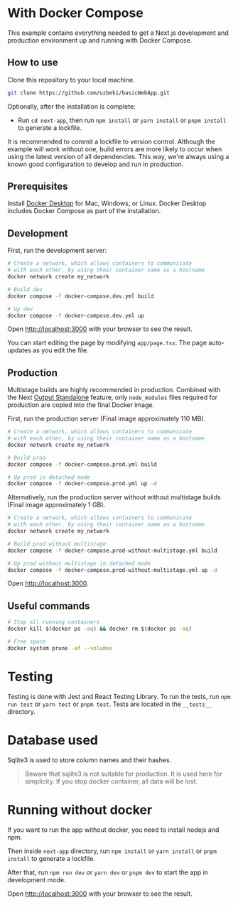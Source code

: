 # With Docker Compose

This example contains everything needed to get a Next.js development and production environment up and running with Docker Compose.

## How to use
Clone this repository to your local machine.

```bash
git clone https://github.com/uzbeki/basicWebApp.git
```

Optionally, after the installation is complete:

- Run `cd next-app`, then run `npm install` or `yarn install` or `pnpm install` to generate a lockfile.

It is recommended to commit a lockfile to version control. Although the example will work without one, build errors are more likely to occur when using the latest version of all dependencies. This way, we're always using a known good configuration to develop and run in production.

## Prerequisites

Install [Docker Desktop](https://docs.docker.com/get-docker) for Mac, Windows, or Linux. Docker Desktop includes Docker Compose as part of the installation.

## Development

First, run the development server:

```bash
# Create a network, which allows containers to communicate
# with each other, by using their container name as a hostname
docker network create my_network

# Build dev
docker compose -f docker-compose.dev.yml build

# Up dev
docker compose -f docker-compose.dev.yml up
```

Open [http://localhost:3000](http://localhost:3000) with your browser to see the result.

You can start editing the page by modifying `app/page.tsx`. The page auto-updates as you edit the file.

## Production

Multistage builds are highly recommended in production. Combined with the Next [Output Standalone](https://nextjs.org/docs/advanced-features/output-file-tracing#automatically-copying-traced-files) feature, only `node_modules` files required for production are copied into the final Docker image.

First, run the production server (Final image approximately 110 MB).

```bash
# Create a network, which allows containers to communicate
# with each other, by using their container name as a hostname
docker network create my_network

# Build prod
docker compose -f docker-compose.prod.yml build

# Up prod in detached mode
docker compose -f docker-compose.prod.yml up -d
```

Alternatively, run the production server without without multistage builds (Final image approximately 1 GB).

```bash
# Create a network, which allows containers to communicate
# with each other, by using their container name as a hostname
docker network create my_network

# Build prod without multistage
docker compose -f docker-compose.prod-without-multistage.yml build

# Up prod without multistage in detached mode
docker compose -f docker-compose.prod-without-multistage.yml up -d
```

Open [http://localhost:3000](http://localhost:3000).

## Useful commands

```bash
# Stop all running containers
docker kill $(docker ps -aq) && docker rm $(docker ps -aq)

# Free space
docker system prune -af --volumes
```


# Testing
Testing is done with Jest and React Testing Library. To run the tests, run `npm run test` or `yarn test` or `pnpm test`.
Tests are located in the `__tests__` directory. 

# Database used
Sqlite3 is used to store column names and their hashes. 
> Beware that sqlite3 is not suitable for production. It is used here for simplicity. If you stop docker container, all data will be lost.

# Running without docker
If you want to run the app without docker, you need to install nodejs and npm.

Then inside `next-app` directory,  run `npm install` or `yarn install` or `pnpm install` to generate a lockfile.

After that, run `npm run dev` or `yarn dev` or `pnpm dev` to start the app in development mode.

Open [http://localhost:3000](http://localhost:3000) with your browser to see the result.
